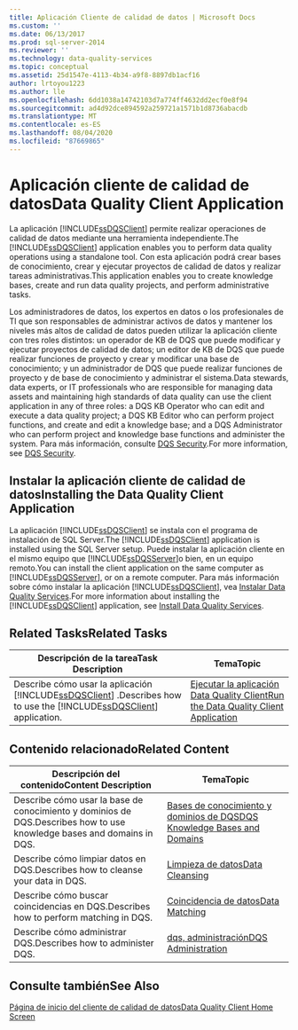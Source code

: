 ```yaml
---
title: Aplicación Cliente de calidad de datos | Microsoft Docs
ms.custom: ''
ms.date: 06/13/2017
ms.prod: sql-server-2014
ms.reviewer: ''
ms.technology: data-quality-services
ms.topic: conceptual
ms.assetid: 25d1547e-4113-4b34-a9f8-8897db1acf16
author: lrtoyou1223
ms.author: lle
ms.openlocfilehash: 6dd1038a14742103d7a774ff4632dd2ecf0e8f94
ms.sourcegitcommit: ad4d92dce894592a259721a1571b1d8736abacdb
ms.translationtype: MT
ms.contentlocale: es-ES
ms.lasthandoff: 08/04/2020
ms.locfileid: "87669865"
---
```

# <a name="data-quality-client-application"></a><span data-ttu-id="4113d-102">Aplicación cliente de calidad de datos</span><span class="sxs-lookup"><span data-stu-id="4113d-102">Data Quality Client Application</span></span>
  <span data-ttu-id="4113d-103">La aplicación [!INCLUDE[ssDQSClient](../includes/ssdqsclient-md.md)] permite realizar operaciones de calidad de datos mediante una herramienta independiente.</span><span class="sxs-lookup"><span data-stu-id="4113d-103">The [!INCLUDE[ssDQSClient](../includes/ssdqsclient-md.md)] application enables you to perform data quality operations using a standalone tool.</span></span> <span data-ttu-id="4113d-104">Con esta aplicación podrá crear bases de conocimiento, crear y ejecutar proyectos de calidad de datos y realizar tareas administrativas.</span><span class="sxs-lookup"><span data-stu-id="4113d-104">This application enables you to create knowledge bases, create and run data quality projects, and perform administrative tasks.</span></span>  
  
 <span data-ttu-id="4113d-105">Los administradores de datos, los expertos en datos o los profesionales de TI que son responsables de administrar activos de datos y mantener los niveles más altos de calidad de datos pueden utilizar la aplicación cliente con tres roles distintos: un operador de KB de DQS que puede modificar y ejecutar proyectos de calidad de datos; un editor de KB de DQS que puede realizar funciones de proyecto y crear y modificar una base de conocimiento; y un administrador de DQS que puede realizar funciones de proyecto y de base de conocimiento y administrar el sistema.</span><span class="sxs-lookup"><span data-stu-id="4113d-105">Data stewards, data experts, or IT professionals who are responsible for managing data assets and maintaining high standards of data quality can use the client application in any of three roles: a DQS KB Operator who can edit and execute a data quality project; a DQS KB Editor who can perform project functions, and create and edit a knowledge base; and a DQS Administrator who can perform project and knowledge base functions and administer the system.</span></span> <span data-ttu-id="4113d-106">Para más información, consulte [DQS Security](../../2014/data-quality-services/dqs-security.md).</span><span class="sxs-lookup"><span data-stu-id="4113d-106">For more information, see [DQS Security](../../2014/data-quality-services/dqs-security.md).</span></span>  
  
## <a name="installing-the-data-quality-client-application"></a><span data-ttu-id="4113d-107">Instalar la aplicación cliente de calidad de datos</span><span class="sxs-lookup"><span data-stu-id="4113d-107">Installing the Data Quality Client Application</span></span>  
 <span data-ttu-id="4113d-108">La aplicación [!INCLUDE[ssDQSClient](../includes/ssdqsclient-md.md)] se instala con el programa de instalación de SQL Server.</span><span class="sxs-lookup"><span data-stu-id="4113d-108">The [!INCLUDE[ssDQSClient](../includes/ssdqsclient-md.md)] application is installed using the SQL Server setup.</span></span> <span data-ttu-id="4113d-109">Puede instalar la aplicación cliente en el mismo equipo que [!INCLUDE[ssDQSServer](../includes/ssdqsserver-md.md)]o bien, en un equipo remoto.</span><span class="sxs-lookup"><span data-stu-id="4113d-109">You can install the client application on the same computer as [!INCLUDE[ssDQSServer](../includes/ssdqsserver-md.md)], or on a remote computer.</span></span> <span data-ttu-id="4113d-110">Para más información sobre cómo instalar la aplicación [!INCLUDE[ssDQSClient](../includes/ssdqsclient-md.md)], vea [Instalar Data Quality Services](install-windows/install-data-quality-services.md).</span><span class="sxs-lookup"><span data-stu-id="4113d-110">For more information about installing the [!INCLUDE[ssDQSClient](../includes/ssdqsclient-md.md)] application, see [Install Data Quality Services](install-windows/install-data-quality-services.md).</span></span>  
  
## <a name="related-tasks"></a><span data-ttu-id="4113d-111">Related Tasks</span><span class="sxs-lookup"><span data-stu-id="4113d-111">Related Tasks</span></span>  
  
|<span data-ttu-id="4113d-112">Descripción de la tarea</span><span class="sxs-lookup"><span data-stu-id="4113d-112">Task Description</span></span>|<span data-ttu-id="4113d-113">Tema</span><span class="sxs-lookup"><span data-stu-id="4113d-113">Topic</span></span>|  
|----------------------|-----------|  
|<span data-ttu-id="4113d-114">Describe cómo usar la aplicación [!INCLUDE[ssDQSClient](../includes/ssdqsclient-md.md)] .</span><span class="sxs-lookup"><span data-stu-id="4113d-114">Describes how to use the [!INCLUDE[ssDQSClient](../includes/ssdqsclient-md.md)] application.</span></span>|[<span data-ttu-id="4113d-115">Ejecutar la aplicación Data Quality Client</span><span class="sxs-lookup"><span data-stu-id="4113d-115">Run the Data Quality Client Application</span></span>](../../2014/data-quality-services/run-the-data-quality-client-application.md)|  
  
## <a name="related-content"></a><span data-ttu-id="4113d-116">Contenido relacionado</span><span class="sxs-lookup"><span data-stu-id="4113d-116">Related Content</span></span>  
  
|<span data-ttu-id="4113d-117">Descripción del contenido</span><span class="sxs-lookup"><span data-stu-id="4113d-117">Content Description</span></span>|<span data-ttu-id="4113d-118">Tema</span><span class="sxs-lookup"><span data-stu-id="4113d-118">Topic</span></span>|  
|-------------------------|-----------|  
|<span data-ttu-id="4113d-119">Describe cómo usar la base de conocimiento y dominios de DQS.</span><span class="sxs-lookup"><span data-stu-id="4113d-119">Describes how to use knowledge bases and domains in DQS.</span></span>|[<span data-ttu-id="4113d-120">Bases de conocimiento y dominios de DQS</span><span class="sxs-lookup"><span data-stu-id="4113d-120">DQS Knowledge Bases and Domains</span></span>](../../2014/data-quality-services/dqs-knowledge-bases-and-domains.md)|  
|<span data-ttu-id="4113d-121">Describe cómo limpiar datos en DQS.</span><span class="sxs-lookup"><span data-stu-id="4113d-121">Describes how to cleanse your data in DQS.</span></span>|[<span data-ttu-id="4113d-122">Limpieza de datos</span><span class="sxs-lookup"><span data-stu-id="4113d-122">Data Cleansing</span></span>](../../2014/data-quality-services/data-cleansing.md)|  
|<span data-ttu-id="4113d-123">Describe cómo buscar coincidencias en DQS.</span><span class="sxs-lookup"><span data-stu-id="4113d-123">Describes how to perform matching in DQS.</span></span>|[<span data-ttu-id="4113d-124">Coincidencia de datos</span><span class="sxs-lookup"><span data-stu-id="4113d-124">Data Matching</span></span>](../../2014/data-quality-services/data-matching.md)|  
|<span data-ttu-id="4113d-125">Describe cómo administrar DQS.</span><span class="sxs-lookup"><span data-stu-id="4113d-125">Describes how to administer DQS.</span></span>|[<span data-ttu-id="4113d-126">dqs, administración</span><span class="sxs-lookup"><span data-stu-id="4113d-126">DQS Administration</span></span>](../../2014/data-quality-services/dqs-administration.md)|  
  
## <a name="see-also"></a><span data-ttu-id="4113d-127">Consulte también</span><span class="sxs-lookup"><span data-stu-id="4113d-127">See Also</span></span>  
 [<span data-ttu-id="4113d-128">Página de inicio del cliente de calidad de datos</span><span class="sxs-lookup"><span data-stu-id="4113d-128">Data Quality Client Home Screen</span></span>](../../2014/data-quality-services/data-quality-client-home-screen.md)  
  
  
